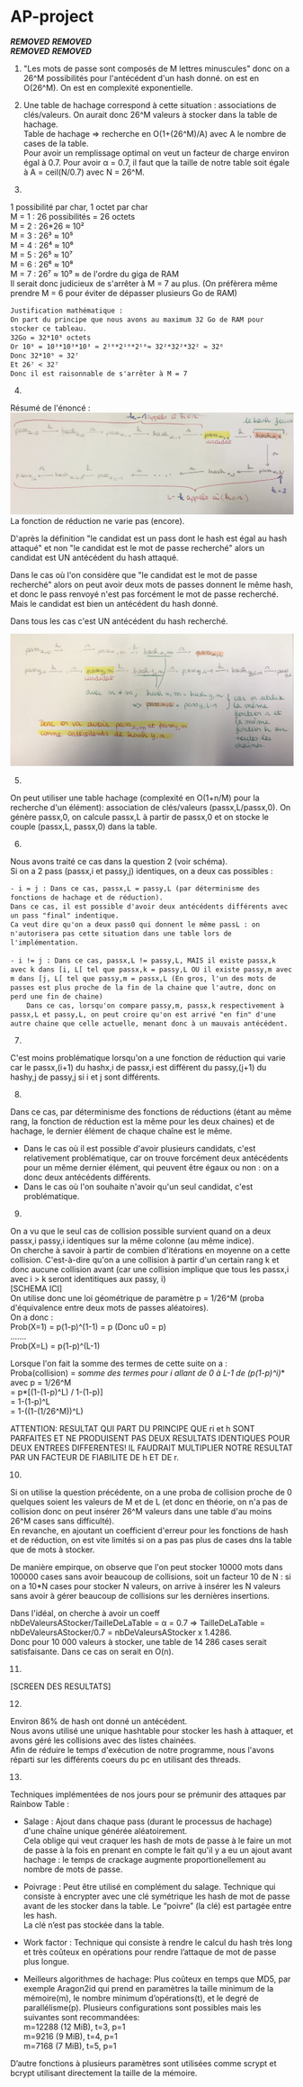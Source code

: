 # AP-project
***REMOVED*** ***REMOVED***  
***REMOVED*** ***REMOVED***

1. "Les mots de passe sont composés de M lettres minuscules" donc on a 26^M possibilités pour l'antécédent d'un hash donné.
on est en O(26^M). On est en complexité exponentielle.

2. Une table de hachage correspond à cette situation : associations de clés/valeurs. On aurait donc 26^M valeurs à stocker dans la table de hachage.  
Table de hachage => recherche en O(1+(26^M)/A) avec A le nombre de cases de la table.  
Pour avoir un remplissage optimal on veut un facteur de charge environ égal à 0.7. Pour avoir α = 0.7, il faut que la taille de notre table soit égale à A = ceil(N/0.7) avec N = 26^M.

3. 
1 possibilité par char, 1 octet par char  
M = 1 : 26 possibilités = 26 octets  
M = 2 : 26*26 ≈ 10²  
M = 3 : 26³ ≈ 10⁵  
M = 4 : 26⁴ ≈ 10⁶  
M = 5 : 26⁵ ≈ 10⁷  
M = 6 : 26⁶ ≈ 10⁸   
M = 7 : 26⁷ ≈ 10⁹ ≈ de l'ordre du giga de RAM  
Il serait donc judicieux de s'arrêter à M = 7 au plus. (On préfèrera même prendre M = 6 pour éviter de dépasser plusieurs Go de RAM)
```
Justification mathématique : 
On part du principe que nous avons au maximum 32 Go de RAM pour stocker ce tableau.
32Go = 32*10⁹ octets
Or 10⁹ = 10³*10³*10³ ≈ 2¹⁰*2¹⁰*2¹⁰≈ 32²*32²*32² ≈ 32⁶
Donc 32*10⁹ ≈ 32⁷ 
Et 26⁷ < 32⁷
Donc il est raisonnable de s'arrêter à M = 7
``` 
4. 
Résumé de l'énoncé :  
![résumé](1.jpg)  
La fonction de réduction ne varie pas (encore).

D'après la définition "le candidat est un pass dont le hash est égal au hash attaqué" et non "le candidat est le mot de passe recherché" alors un candidat est UN antécédent du hash attaqué.

Dans le cas où l'on considère que "le candidat est le mot de passe recherché" alors on peut avoir deux mots de passes donnent le même hash, et donc le pass renvoyé n'est pas forcément le mot de passe recherché. Mais le candidat est bien un antécédent du hash donné.

Dans tous les cas c'est UN antécédent du hash recherché.

![schema](2.jpg)

5. 
On peut utiliser une table hachage (complexité en O(1+n/M) pour la recherche d'un élément): association de clés/valeurs (passx,L/passx,0). On génère passx,0, on calcule passx,L à partir de passx,0 et on stocke le couple (passx,L, passx,0) dans la table.

6. 
Nous avons traité ce cas dans la question 2 (voir schéma).  
Si on a 2 pass (passx,i et passy,j) identiques, on a deux cas possibles :  

    - i = j : Dans ce cas, passx,L = passy,L (par déterminisme des fonctions de hachage et de réduction).
    Dans ce cas, il est possible d'avoir deux antécédents différents avec un pass "final" indentique.
    Ca veut dire qu'on a deux pass0 qui donnent le même passL : on n'autorisera pas cette situation dans une table lors de l'implémentation.  

    - i != j : Dans ce cas, passx,L != passy,L, MAIS il existe passx,k avec k dans [i, L[ tel que passx,k = passy,L OU il existe passy,m avec m dans [j, L[ tel que passy,m = passx,L (En gros, l'un des mots de passes est plus proche de la fin de la chaine que l'autre, donc on perd une fin de chaine)
        Dans ce cas, lorsqu'on compare passy,m, passx,k respectivement à passx,L et passy,L, on peut croire qu'on est arrivé "en fin" d'une autre chaine que celle actuelle, menant donc à un mauvais antécédent.


7. 
C'est moins problématique lorsqu'on a une fonction de réduction qui varie car le passx,(i+1) du hashx,i de passx,i est différent du passy,(j+1) du hashy,j de passy,j si i et j sont différents. 

8. 
Dans ce cas, par déterminisme des fonctions de réductions (étant au même rang, la fonction de réduction est la même pour les deux chaines) et de hachage, le dernier élément de chaque chaîne est le même.
- Dans le cas où il est possible d'avoir plusieurs candidats, c'est relativement problématique, car on trouve forcément deux antécédents pour un même dernier élément, qui peuvent être égaux ou non : on a donc deux antécédents différents.
- Dans le cas où l'on souhaite n'avoir qu'un seul candidat, c'est problématique.

9. 
On a vu que le seul cas de collision possible survient quand on a deux passx,i passy,i identiques sur la même colonne (au même indice).  
On cherche à savoir à partir de combien d'itérations en moyenne on a cette collision. C'est-à-dire qu'on a une collision à partir d'un certain rang k et donc aucune collision avant (car une collision implique que tous les passx,i avec i > k seront identitiques aux passy, i)  
[SCHEMA ICI]  
On utilise donc une loi géométrique de paramètre p = 1/26^M (proba d'équivalence entre deux mots de passes aléatoires).  
On a donc :  
Prob(X=1) = p(1-p)^(1-1) = p (Donc u0 = p)  
.......  
Prob(X=L) = p(1-p)^(L-1)  

Lorsque l'on fait la somme des termes de cette suite on a :  
Proba(collision) = **somme des termes pour i allant de 0 à L-1 de (p*(1-p)^i)** avec p = 1/26^M  
= p*[(1-(1-p)^L) / 1-(1-p)]  
= 1-(1-p)^L   
= 1-((1-(1/26^M))^L)

ATTENTION: RESULTAT QUI PART DU PRINCIPE QUE ri et h SONT PARFAITES ET NE PRODUISENT PAS DEUX RESULTATS IDENTIQUES POUR DEUX ENTREES DIFFERENTES!
IL FAUDRAIT MULTIPLIER NOTRE RESULTAT PAR UN FACTEUR DE FIABILITE DE h ET DE r.

10. 
Si on utilise la question précédente, on a une proba de collision proche de 0 quelques soient les valeurs de M et de L (et donc en théorie, on n'a pas de collision donc on peut insérer 26^M valeurs dans une table d'au moins 26^M cases sans difficulté).  
En revanche, en ajoutant un coefficient d'erreur pour les fonctions de hash et de réduction, on est vite limités si on a pas pas plus de cases dns la table que de mots à stocker.  

De manière empirque, on observe que l'on peut stocker 10000 mots dans 100000 cases sans avoir beaucoup de collisions, soit un facteur 10 de N : si on a 10*N cases pour stocker N valeurs, on arrive à insérer les N valeurs sans avoir à gérer beaucoup de collisions sur les dernières insertions.  

Dans l'idéal, on cherche à avoir un coeff nbDeValeursAStocker/TailleDeLaTable = α = 0.7 => TailleDeLaTable = nbDeValeursAStocker/0.7 = nbDeValeursAStocker x 1.4286.  
Donc pour 10 000 valeurs à stocker, une table de 14 286  cases serait satisfaisante. Dans ce cas on serait en O(n).  

11.  
[SCREEN DES RESULTATS]  

12.  

Environ 86% de hash ont donné un antécédent.  
Nous avons utilisé une unique hashtable pour stocker les hash à attaquer, et avons géré les collisions avec des listes chainées.  
Afin de réduire le temps d'exécution de notre programme, nous l'avons réparti sur les différents coeurs du pc en utilisant des threads. 

13.  
Techniques implémentées de nos jours pour se prémunir des attaques par Rainbow Table : 

- Salage :  Ajout dans chaque pass (durant le processus de hachage) d'une chaîne unique générée aléatoirement.  
Cela oblige qui veut craquer les hash de mots de passe à le faire un mot de passe à la fois en prenant en compte le fait qu'il y a eu un ajout avant hachage : le temps de crackage augmente proportionellement au nombre de mots de passe.  

- Poivrage :  Peut être utilisé en complément du salage. Technique qui consiste à encrypter avec une clé symétrique les hash de mot de passe avant de les stocker dans la table. Le “poivre” (la clé) est partagée entre les hash.  
La clé n’est pas stockée dans la table.  

- Work factor :  Technique qui consiste à rendre le calcul du hash très long et très coûteux en opérations pour rendre l’attaque de mot de passe plus longue.  

- Meilleurs algorithmes de hachage:
Plus coûteux en temps que MD5, par exemple Aragon2id qui prend en paramètres la taille minimum de la mémoire(m), le nombre minimum d’opérations(t), et le degré de parallélisme(p). Plusieurs configurations sont possibles mais les suivantes sont recommandées:   
    m=12288 (12 MiB), t=3, p=1  
    m=9216 (9 MiB), t=4, p=1  
    m=7168 (7 MiB), t=5, p=1  

D’autre fonctions à plusieurs paramètres sont utilisées comme scrypt et bcrypt utilisant directement la taille de la mémoire. 
